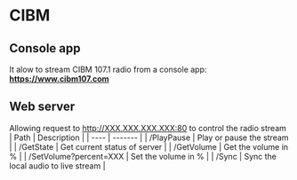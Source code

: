 # CIBM
## Console app
It alow to stream CIBM 107.1 radio from a console app:
**https://www.cibm107.com**

## Web server
Allowing request to http://XXX.XXX.XXX.XXX:80 to control the radio stream
| Path | Description |
| ---- | ------- |
| /PlayPause | Play or pause the stream |
| /GetState | Get current status of server |
| /GetVolume | Get the volume in % |
| /SetVolume?percent=XXX | Set the volume in % |
| /Sync | Sync the local audio to live stream |
